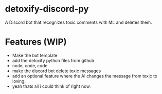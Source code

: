 # detoxify-discord-py
A Discord bot that recognizes toxic comments with ML and deletes them.

# Features (WIP)
- Make the bot template
- add the detoxify python files from github
- code, code, code
- make the discord bot delete toxic messages
- add an optional feature where the AI changes the message from toxic to loving.
- yeah thats all i could think of right now.
